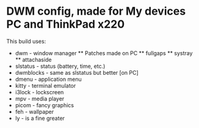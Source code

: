 # DWM config, made for My devices PC and ThinkPad x220

This build uses:
* dwm - window manager
** Patches made on PC
** fullgaps
** systray
** attachaside
* slstatus - status (battery, time, etc.)
* dwmblocks - same as slstatus but better [on PC]
* dmenu - application menu
* kitty - terminal emulator
* i3lock - lockscreen
* mpv - media player
* picom - fancy graphics
* feh - wallpaper
* ly - is a fine greater
